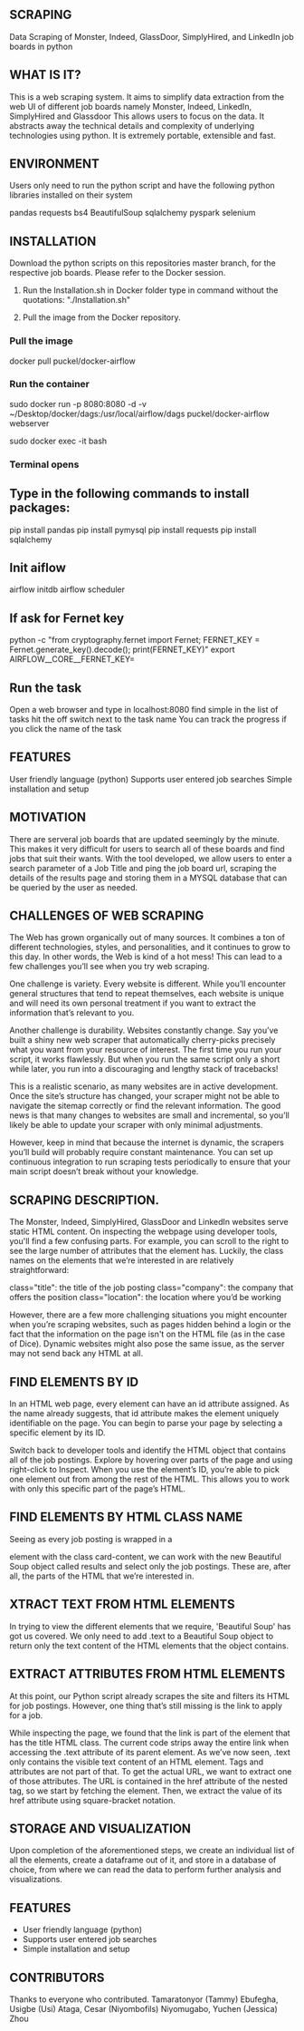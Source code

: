 ## SCRAPING
Data Scraping of Monster, Indeed, GlassDoor, SimplyHired, and LinkedIn job boards in python

## WHAT IS IT?
This is a web scraping system. It aims to simplify data extraction from the web UI of different job boards namely Monster, Indeed, LinkedIn, SimplyHired and Glassdoor
This allows users to focus on the data. It abstracts away the technical details and complexity of underlying technologies using python. It is extremely portable, extensible and fast.

## ENVIRONMENT
Users only need to run the python script and have the following python libraries installed on their system

pandas
requests
bs4
BeautifulSoup
sqlalchemy
pyspark
selenium

## INSTALLATION
Download the python scripts on this repositories master branch, for the respective job boards. Please refer to the Docker session. 

1. Run the Installation.sh in Docker folder type in command without the quotations: "./Installation.sh"

2. Pull the image from the Docker repository.

### Pull the image

docker pull puckel/docker-airflow

### Run the container

sudo docker run -p 8080:8080 -d -v ~/Desktop/docker/dags:/usr/local/airflow/dags puckel/docker-airflow webserver

sudo docker exec -it <container name> bash

### Terminal opens

## Type in the following commands to install packages:

pip install pandas
pip install pymysql
pip install requests
pip install sqlalchemy

## Init aiflow
airflow initdb
airflow scheduler

## If ask for Fernet key
python -c "from cryptography.fernet import Fernet; FERNET_KEY = Fernet.generate_key().decode(); print(FERNET_KEY)"
export AIRFLOW__CORE__FERNET_KEY=<fernet key>
  
## Run the task

Open a web browser and type in localhost:8080
find simple in the list of tasks
hit the off switch next to the task name
You can track the progress if you click the name of the task

## FEATURES
User friendly language (python)
Supports user entered job searches
Simple installation and setup

## MOTIVATION
There are serveral job boards that are updated seemingly by the minute. This makes it very difficult for users to search all of these boards and find jobs that suit their wants. With the tool developed, we allow users to enter a search parameter of a Job Title and ping the job board url, scraping the details of the results page and storing them in a MYSQL database that can be queried by the user as needed.

## CHALLENGES OF WEB SCRAPING
The Web has grown organically out of many sources. It combines a ton of different technologies, styles, and personalities, and it continues to grow to this day. In other words, the Web is kind of a hot mess! This can lead to a few challenges you’ll see when you try web scraping.

One challenge is variety. Every website is different. While you’ll encounter general structures that tend to repeat themselves, each website is unique and will need its own personal treatment if you want to extract the information that’s relevant to you.

Another challenge is durability. Websites constantly change. Say you’ve built a shiny new web scraper that automatically cherry-picks precisely what you want from your resource of interest. The first time you run your script, it works flawlessly. But when you run the same script only a short while later, you run into a discouraging and lengthy stack of tracebacks!

This is a realistic scenario, as many websites are in active development. Once the site’s structure has changed, your scraper might not be able to navigate the sitemap correctly or find the relevant information. The good news is that many changes to websites are small and incremental, so you’ll likely be able to update your scraper with only minimal adjustments.

However, keep in mind that because the internet is dynamic, the scrapers you’ll build will probably require constant maintenance. You can set up continuous integration to run scraping tests periodically to ensure that your main script doesn’t break without your knowledge.

## SCRAPING DESCRIPTION.
The Monster, Indeed, SimplyHired, GlassDoor and LinkedIn websites serve static HTML content. On inspecting the webpage using developer tools, you'll find a few confusing parts. For example, you can scroll to the right to see the large number of attributes that the <a> element has. Luckily, the class names on the elements that we’re interested in are relatively straightforward:

class="title": the title of the job posting
class="company": the company that offers the position
class="location": the location where you’d be working

However, there are a few more challenging situations you might encounter when you’re scraping websites, such as pages hidden behind a login or the fact that the information on the page isn't on the HTML file (as in the case of Dice). Dynamic websites might also pose the same issue, as the server may not send back any HTML at all.

## FIND ELEMENTS BY ID
In an HTML web page, every element can have an id attribute assigned. As the name already suggests, that id attribute makes the element uniquely identifiable on the page. You can begin to parse your page by selecting a specific element by its ID.

Switch back to developer tools and identify the HTML object that contains all of the job postings. Explore by hovering over parts of the page and using right-click to Inspect. When you use the element’s ID, you’re able to pick one element out from among the rest of the HTML. This allows you to work with only this specific part of the page’s HTML.

## FIND ELEMENTS BY HTML CLASS NAME
Seeing as every job posting is wrapped in a <section> element with the class card-content, we can work with the new Beautiful Soup object called results and select only the job postings. These are, after all, the parts of the HTML that we’re interested in.

## XTRACT TEXT FROM HTML ELEMENTS
In trying to view the different elements that we require, 'Beautiful Soup' has got us covered. We only need to add .text to a Beautiful Soup object to return only the text content of the HTML elements that the object contains.

## EXTRACT ATTRIBUTES FROM HTML ELEMENTS
At this point, our Python script already scrapes the site and filters its HTML for job postings. However, one thing that’s still missing is the link to apply for a job.

While inspecting the page, we found that the link is part of the element that has the title HTML class. The current code strips away the entire link when accessing the .text attribute of its parent element. As we’ve now seen, .text only contains the visible text content of an HTML element. Tags and attributes are not part of that. To get the actual URL, we want to extract one of those attributes. The URL is contained in the href attribute of the nested <a> tag, so we start by fetching the <a> element. Then, we extract the value of its href attribute using square-bracket notation.

## STORAGE AND VISUALIZATION
Upon completion of the aforementioned steps, we create an individual list of all the elements, create a dataframe out of it, and store in a database of choice, from where we can read the data to perform further analysis and visualizations.


## FEATURES
* User friendly language (python)
* Supports user entered job searches
* Simple installation and setup


## CONTRIBUTORS
Thanks to everyone who contributed. Tamaratonyor (Tammy) Ebufegha, Usigbe (Usi) Ataga, Cesar (Niyombofils) Niyomugabo, Yuchen (Jessica) Zhou


